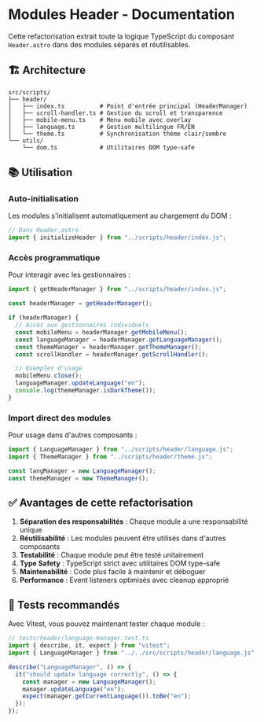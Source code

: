 # Modules Header - Documentation

Cette refactorisation extrait toute la logique TypeScript du composant `Header.astro` dans des modules séparés et réutilisables.

## 🏗️ Architecture

```
src/scripts/
├── header/
│   ├── index.ts          # Point d'entrée principal (HeaderManager)
│   ├── scroll-handler.ts # Gestion du scroll et transparence
│   ├── mobile-menu.ts    # Menu mobile avec overlay
│   ├── language.ts       # Gestion multilingue FR/EN
│   └── theme.ts          # Synchronisation thème clair/sombre
└── utils/
    └── dom.ts            # Utilitaires DOM type-safe
```

## 📚 Utilisation

### Auto-initialisation

Les modules s'initialisent automatiquement au chargement du DOM :

```typescript
// Dans Header.astro
import { initializeHeader } from "../scripts/header/index.js";
```

### Accès programmatique

Pour interagir avec les gestionnaires :

```typescript
import { getHeaderManager } from "../scripts/header/index.js";

const headerManager = getHeaderManager();

if (headerManager) {
  // Accès aux gestionnaires individuels
  const mobileMenu = headerManager.getMobileMenu();
  const languageManager = headerManager.getLanguageManager();
  const themeManager = headerManager.getThemeManager();
  const scrollHandler = headerManager.getScrollHandler();

  // Exemples d'usage
  mobileMenu.close();
  languageManager.updateLanguage("en");
  console.log(themeManager.isDarkTheme());
}
```

### Import direct des modules

Pour usage dans d'autres composants :

```typescript
import { LanguageManager } from "../scripts/header/language.js";
import { ThemeManager } from "../scripts/header/theme.js";

const langManager = new LanguageManager();
const themeManager = new ThemeManager();
```

## ✅ Avantages de cette refactorisation

1. **Séparation des responsabilités** : Chaque module a une responsabilité unique
2. **Réutilisabilité** : Les modules peuvent être utilisés dans d'autres composants
3. **Testabilité** : Chaque module peut être testé unitairement
4. **Type Safety** : TypeScript strict avec utilitaires DOM type-safe
5. **Maintenabilité** : Code plus facile à maintenir et déboguer
6. **Performance** : Event listeners optimisés avec cleanup approprié

## 🧪 Tests recommandés

Avec Vitest, vous pouvez maintenant tester chaque module :

```typescript
// tests/header/language-manager.test.ts
import { describe, it, expect } from "vitest";
import { LanguageManager } from "../../src/scripts/header/language.js";

describe("LanguageManager", () => {
  it("should update language correctly", () => {
    const manager = new LanguageManager();
    manager.updateLanguage("en");
    expect(manager.getCurrentLanguage()).toBe("en");
  });
});
```
